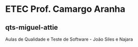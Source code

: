 # **ETEC Prof. Camargo Aranha**
## qts-miguel-attie
Aulas de Qualidade e Teste de Software - João Siles e Najara
